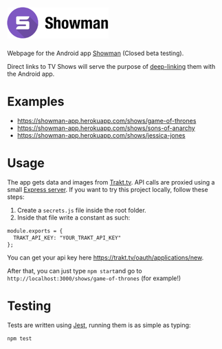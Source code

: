 # <img src="logo.png" width="236" height="72" />
Webpage for the Android app [Showman](https://play.google.com/store/apps/details?id=com.fnp.showman) (Closed beta testing).
 
Direct links to TV Shows will serve the purpose of [deep-linking](https://developer.android.com/training/app-indexing/deep-linking.html) them with the Android app.

# Examples
- https://showman-app.herokuapp.com/shows/game-of-thrones
- https://showman-app.herokuapp.com/shows/sons-of-anarchy
- https://showman-app.herokuapp.com/shows/jessica-jones

# Usage
The app gets data and images from [Trakt.tv](https://trakt.tv/). API calls are proxied using a small [Express server](express-server.js). If you want to try this project locally, follow these steps:

1. Create a ```secrets.js``` file inside the root folder.
2. Inside that file write a constant as such:

```
module.exports = {
  TRAKT_API_KEY: "YOUR_TRAKT_API_KEY"
};
```

You can get your api key here https://trakt.tv/oauth/applications/new.

After that, you can just type ```npm start```and go to ```http://localhost:3000/shows/game-of-thrones``` (for example!)

# Testing
Tests are written using [Jest](https://facebook.github.io/jest/), running them is as simple as typing:

```
npm test
```
